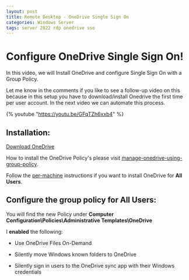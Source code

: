```yaml
---
layout: post
title: Remote Desktop - OneDrive Single Sign On
categories: Windows Server
tags: server 2022 rdp onedrive sso
---
```


# Configure OneDrive Single Sign On!

In this video, we will Install OneDrive and configure Single Sign On with a Group Policy.

Let me know in the comments if you like to see a follow-up video on this because in this setup you have to download/install Onedrive the first time per user account. In the next video we can automate this process.

{% youtube "https://youtu.be/GFqTZh6xxb4" %}

## Installation:

[Download OneDrive](https://support.microsoft.com/en-us/office/onedrive-release-notes-845dcf18-f921-435e-bf28-4e24b95e5fc0?ui=en-us&rs=en-us&ad=us)

How to install the OneDrive Policy's please visit [manage-onedrive-using-group-policy](https://learn.microsoft.com/en-us/sharepoint/use-group-policy#manage-onedrive-using-group-policy).

Follow the [per-machine](https://learn.microsoft.com/en-us/sharepoint/per-machine-installation#deployment-instructions) instructions if you want to install OneDrive for **All Users**.

## Configure the group policy for **All Users**:

You will find the new Policy under **Computer Configuration\Policies\Administrative Templates\OneDrive**

I **enabled** the following:

* Use OneDrive Files On-Demand

* Silently move Windows known folders to OneDrive

* Silently sign in users to the OneDrive sync app with their Windows credentials
